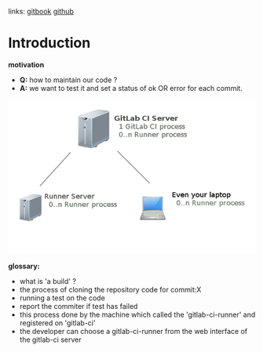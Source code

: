 links: [gitbook](http://linnovate.gitbooks.io/handbook/content/) [github](https://github.com/linnovate/handbook/)


# Introduction

**motivation**
- **Q:** how to maintain our code ?
- **A:** we want to test it and set a status of ok OR error for each commit.


![cover](cover.jpg)

**glossary:**

- what is 'a build' ?
- the process of cloning the repository code for commit:X
- running a test on the code
- report the commiter if test has failed
- this process done by the machine which called the 'gitlab-ci-runner' and registered on 'gitlab-ci'
- the developer can choose a gitlab-ci-runner from the web interface of the gitlab-ci server
